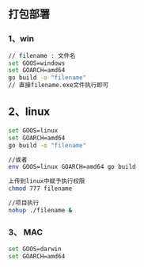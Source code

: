 ## 打包部署

### 1、win

```sh
// filename : 文件名
set GOOS=windows 
set GOARCH=amd64 
go build -o "filename"
// 直接filename.exe文件执行即可
```

## 2、linux

```sh
set GOOS=linux 
set GOARCH=amd64 
go build -o "filename"

//或者
env GOOS=linux GOARCH=amd64 go build

上传到linux中赋予执行权限
chmod 777 filename

//项目执行  
nohup ./filename &
```

### 3、 MAC

```sh
set GOOS=darwin 
set GOARCH=amd64
```

